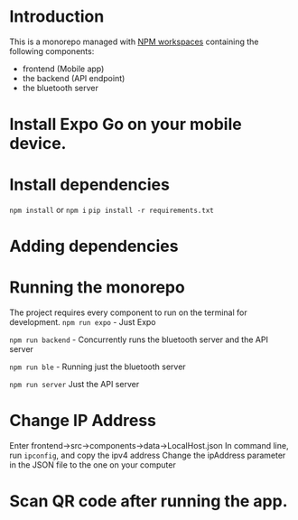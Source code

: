 # Introduction

This is a monorepo managed with [NPM workspaces](https://docs.npmjs.com/cli/v7/using-npm/workspaces) containing the following components:

- frontend (Mobile app)
- the backend (API endpoint)
- the bluetooth server

# Install Expo Go on your mobile device.

# Install dependencies

`npm install` or `npm i`
`pip install -r requirements.txt`

# Adding dependencies

# Running the monorepo

The project requires every component to run on the terminal for development.
`npm run expo` - Just Expo

`npm run backend` - Concurrently runs the bluetooth server and the API server

`npm run ble` - Running just the bluetooth server

`npm run server` Just the API server

# Change IP Address

Enter frontend->src->components->data->LocalHost.json
In command line, run `ipconfig`, and copy the ipv4 address
Change the ipAddress parameter in the JSON file to the one on your computer

# Scan QR code after running the app.
